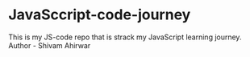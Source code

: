 # JavaSccript-code-journey
This is my JS-code repo that is strack my JavaScript learning journey.
<br>
Author - Shivam Ahirwar
